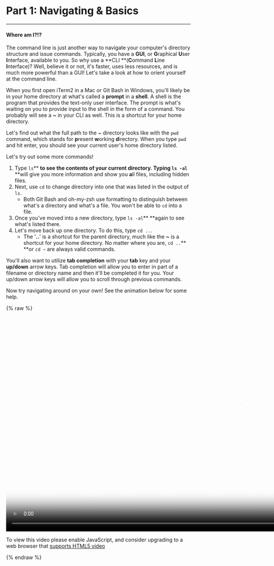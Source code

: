 # Part 1: Navigating & Basics

---

#### Where am I?!?

The command line is just another way to navigate your computer's directory structure and issue commands. Typically, you have a **GUI**, or **G**raphical **U**ser **I**nterface, available to you. So why use a **CLI **\(**C**ommand **L**ine **I**nterface\)? Well, believe it or not, it's faster, uses less resources, and is much more powerful than a GUI! Let's take a look at how to orient yourself at the command line.

When you first open iTerm2 in a Mac or Git Bash in Windows, you'll likely be in your home directory at what's called a **prompt** in a **shell**. A shell is the program that provides the text-only user interface. The prompt is what's waiting on you to provide input to the shell in the form of a command. You probably will see a **~** in your CLI as well. This is a shortcut for your home directory.

Let's find out what the full path to the ~ directory looks like with the `pwd` command, which stands for **p**resent **w**orking **d**irectory. When you type `pwd` and hit enter, you should see your current user's home directory listed.

Let's try out some more commands!

1. Type `ls`** **to see the contents of your current directory. Typing `ls -al`** **will give you more information and show you **a**ll files, including hidden files.
2. Next, use `cd` to change directory into one that was listed in the output of `ls`.
   * Both Git Bash and oh-my-zsh use formatting to distinguish between what's a directory and what's a file. You won't be able to `cd` into a file.
3. Once you've moved into a new directory, type `ls -al`** **again to see what's listed there.
4. Let's move back up one directory. To do this, type `cd ..`.
   * The '**..**' is a shortcut for the parent directory, much like the **~** is a shortcut for your home directory. No matter where you are, `cd ..`** **or `cd ~` are always valid commands.

You'll also want to utilize **tab completion** with your **tab** key and your **up/down** arrow keys. Tab completion will allow you to enter in part of a filename or directory name and then it'll be completed it for you. Your up/down arrow keys will allow you to scroll through previous commands.

Now try navigating around on your own! See the animation below for some help.

{% raw %}
  <video id="CLI01" class="video-js" controls preload="auto" width="1280" height="600"
  poster="CLI01.jpg" data-setup="{}">
  <source src="videos/CLI01.mp4" type='video/mp4'>
  <p class="vjs-no-js">
    To view this video please enable JavaScript, and consider upgrading to a web browser that
    <a href="http://videojs.com/html5-video-support/" target="_blank">supports HTML5 video</a>
  </p>
  </video>
{% endraw %}

